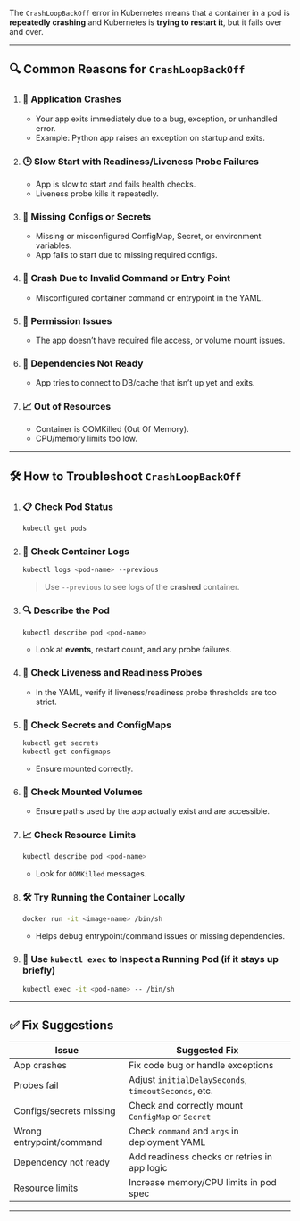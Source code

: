 The `CrashLoopBackOff` error in Kubernetes means that a container in a pod is **repeatedly crashing** and Kubernetes is **trying to restart it**, but it fails over and over.

---

## 🔍 **Common Reasons for `CrashLoopBackOff`**

1. ### 🛑 **Application Crashes**

   * Your app exits immediately due to a bug, exception, or unhandled error.
   * Example: Python app raises an exception on startup and exits.

2. ### 🕒 **Slow Start with Readiness/Liveness Probe Failures**

   * App is slow to start and fails health checks.
   * Liveness probe kills it repeatedly.

3. ### 📂 **Missing Configs or Secrets**

   * Missing or misconfigured ConfigMap, Secret, or environment variables.
   * App fails to start due to missing required configs.

4. ### 🔄 **Crash Due to Invalid Command or Entry Point**

   * Misconfigured container command or entrypoint in the YAML.

5. ### 🔐 **Permission Issues**

   * The app doesn’t have required file access, or volume mount issues.

6. ### 🔁 **Dependencies Not Ready**

   * App tries to connect to DB/cache that isn’t up yet and exits.

7. ### 📈 **Out of Resources**

   * Container is OOMKilled (Out Of Memory).
   * CPU/memory limits too low.

---

## 🛠️ **How to Troubleshoot `CrashLoopBackOff`**

1. ### 📋 **Check Pod Status**

   ```bash
   kubectl get pods
   ```

2. ### 📜 **Check Container Logs**

   ```bash
   kubectl logs <pod-name> --previous
   ```

   > Use `--previous` to see logs of the **crashed** container.

3. ### 🔍 **Describe the Pod**

   ```bash
   kubectl describe pod <pod-name>
   ```

   * Look at **events**, restart count, and any probe failures.

4. ### 🧪 **Check Liveness and Readiness Probes**

   * In the YAML, verify if liveness/readiness probe thresholds are too strict.

5. ### 🔐 **Check Secrets and ConfigMaps**

   ```bash
   kubectl get secrets
   kubectl get configmaps
   ```

   * Ensure mounted correctly.

6. ### 📂 **Check Mounted Volumes**

   * Ensure paths used by the app actually exist and are accessible.

7. ### 📈 **Check Resource Limits**

   ```bash
   kubectl describe pod <pod-name>
   ```

   * Look for `OOMKilled` messages.

8. ### 🛠️ **Try Running the Container Locally**

   ```bash
   docker run -it <image-name> /bin/sh
   ```

   * Helps debug entrypoint/command issues or missing dependencies.

9. ### 🧪 **Use `kubectl exec` to Inspect a Running Pod (if it stays up briefly)**

   ```bash
   kubectl exec -it <pod-name> -- /bin/sh
   ```

---

## ✅ **Fix Suggestions**

| Issue                    | Suggested Fix                                        |
| ------------------------ | ---------------------------------------------------- |
| App crashes              | Fix code bug or handle exceptions                    |
| Probes fail              | Adjust `initialDelaySeconds`, `timeoutSeconds`, etc. |
| Configs/secrets missing  | Check and correctly mount `ConfigMap` or `Secret`    |
| Wrong entrypoint/command | Check `command` and `args` in deployment YAML        |
| Dependency not ready     | Add readiness checks or retries in app logic         |
| Resource limits          | Increase memory/CPU limits in pod spec               |

---